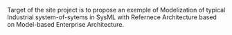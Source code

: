 Target of the site project is to propose an exemple of Modelization of typical Industrial system-of-sytems in SysML with Refernece Architecture based on Model-based Enterprise Architecture.



